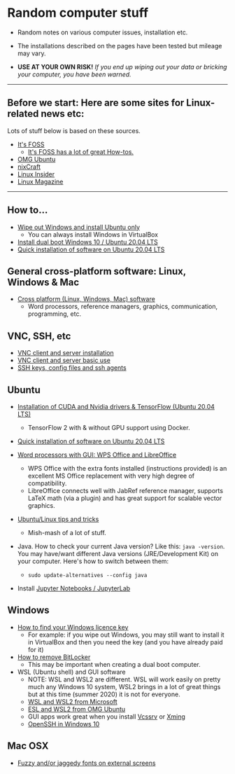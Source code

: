 # Random computer stuff

- Random notes on various computer issues, installation etc.  
- The installations described on the pages have been tested but mileage may vary.

- **USE AT YOUR OWN RISK!** *If you end up wiping out your data or bricking your computer, you have been warned.*

----------------------

## Before we start: Here are some sites for Linux-related news etc:
Lots of stuff below is based on these sources. 

- [It's FOSS](https://itsfoss.com)
  - [It's FOSS has a lot of great How-tos.](https://itsfoss.com/category/how-to/)
- [OMG Ubuntu](https://www.omgubuntu.co.uk/)
- [nixCraft](https://www.cyberciti.biz/)
- [Linux Insider](https://linuxinsider.com/)
- [Linux Magazine](https://www.linux-magazine.com)

---------------------

## How to...

- [Wipe out Windows and install Ubuntu only](ubuntu/new-computer-linux-only-win-preinstalled.md)
  - You can always install Windows in VirtualBox
- [Install dual boot Windows 10 / Ubuntu 20.04 LTS](dual-boot-ubuntu-Windows10.md)
- [Quick installation of software on Ubuntu 20.04 LTS](ubuntu/fast-software-installation.md)

## General cross-platform software: Linux, Windows & Mac

- [Cross platform (Linux, Windows, Mac) software](cross-platform-software.md)
  - Word processors, reference managers, graphics, communication, programming, etc.

## VNC, SSH, etc

- [VNC client and server installation](vnc-installation.md)
- [VNC client and server basic use](vnc-how-to-use.md)
- [SSH keys, config files and ssh agents](ssh-keys.md)

## Ubuntu

- [Installation of CUDA and Nvidia drivers & TensorFlow (Ubuntu 20.04 LTS)](ubuntu/cuda-and-nvidia-drivers.md)
  - TensorFlow 2 with & without GPU support using Docker.
- [Quick installation of software on Ubuntu 20.04 LTS](ubuntu/fast-software-installation.md)
- [Word processors with GUI: WPS Office and LibreOffice](ubuntu/word-processors-with-gui.md)
  - WPS Office with the extra fonts installed (instructions provided) is an excellent MS Office replacement with very high degree of compatibility.
  - LibreOffice connects well with JabRef reference manager, supports LaTeX math (via a plugin) and has great support for scalable vector graphics.
- [Ubuntu/Linux tips and tricks](ubuntu/ubuntu-tips-and-tricks.md)
  - Mish-mash of a lot of stuff.

- Java. How to check your current Java version? Like this: `java -version`. You may have/want different Java versions (JRE/Development Kit) on your computer.   Here's how to switch between them:
   - `sudo update-alternatives --config java`

- Install [Jupyter Notebooks / JupyterLab](ubuntu/jupyter-notebooks.md)

## Windows

- [How to find your Windows licence key](windows-licence-key.md)
  - For example: if you wipe out Windows, you may still want to install it in VirtualBox and then you need the key (and you have already paid for it)
- [How to remove BitLocker](windows/bitlocker.md)
  - This may be important when creating a dual boot computer.
- WSL (Ubuntu shell) and GUI software
  - NOTE: WSL and WSL2 are different. WSL will work easily on pretty much any Windows 10 system, WSL2 brings in a lot of great things but at this time (summer 2020) it is not for everyone.
  - [WSL and WSL2 from Microsoft](https://docs.microsoft.com/en-us/windows/wsl/install-win10)
  - [ESL and WSL2 from OMG Ubuntu](https://www.omgubuntu.co.uk/how-to-install-wsl2-on-windows-10)
  - GUI apps work great when you install [Vcssrv](https://sourceforge.net/projects/vcxsrv/) or [Xming](https://sourceforge.net/projects/xming/)
  - [OpenSSH in Windows 10](windows/openssh-windows.md)


## Mac OSX
- [Fuzzy and/or jaggedy fonts on external screens](mac/blurry-fonts.md)
